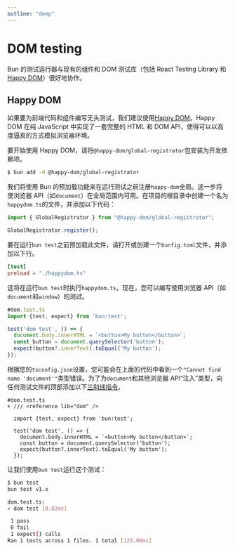 ```yaml
---
outline: "deep"
---
```


# DOM testing

Bun 的测试运行器与现有的组件和 DOM 测试库（包括 React Testing Library 和[Happy DOM](https://github.com/capricorn86/happy-dom)）很好地协作。

## Happy DOM

如果要为前端代码和组件编写无头测试，我们建议使用[Happy DOM](https://github.com/capricorn86/happy-dom)。Happy DOM 在纯 JavaScript 中实现了一套完整的 HTML 和 DOM API，使得可以以高度逼真的方式模拟浏览器环境。

要开始使用 Happy DOM，请将`@happy-dom/global-registrator`包安装为开发依赖项。

```bash
$ bun add -d @happy-dom/global-registrator
```

我们将使用 Bun 的预加载功能来在运行测试之前注册`happy-dom`全局。这一步将使浏览器 API（如`document`）在全局范围内可用。在项目的根目录中创建一个名为`happydom.ts`的文件，并添加以下代码：

```ts
import { GlobalRegistrator } from "@happy-dom/global-registrator";

GlobalRegistrator.register();
```

要在运行`bun test`之前预加载此文件，请打开或创建一个`bunfig.toml`文件，并添加以下行。

```toml
[test]
preload = "./happydom.ts"
```

这将在运行`bun test`时执行`happydom.ts`。现在，您可以编写使用浏览器 API（如`document`和`window`）的测试。

```ts
#dom.test.ts
import {test, expect} from 'bun:test';

test('dom test', () => {
  document.body.innerHTML = `<button>My button</button>`;
  const button = document.querySelector('button');
  expect(button?.innerText).toEqual('My button');
});
```

根据您的`tsconfig.json`设置，您可能会在上面的代码中看到一个`"Cannot find name 'document'"`类型错误。为了为`document`和其他浏览器 API“注入”类型，向任何测试文件的顶部添加以下[三斜线指令](https://www.typescriptlang.org/docs/handbook/triple-slash-directives.html)。

```ts-diff
#dom.test.ts
+ /// <reference lib="dom" />

  import {test, expect} from 'bun:test';

  test('dom test', () => {
    document.body.innerHTML = `<button>My button</button>`;
    const button = document.querySelector('button');
    expect(button?.innerText).toEqual('My button');
  });
```

让我们使用`bun test`运行这个测试：

```bash
$ bun test
bun test v1.x

dom.test.ts:
✓ dom test [0.82ms]

 1 pass
 0 fail
 1 expect() calls
Ran 1 tests across 1 files. 1 total [125.00ms]
```

<!-- ## React Testing Library

一旦您按照上述说明设置了`happy-dom`，您可以将其与React Testing Library一起使用。要开始，请将`@testing-library/react`包安装为开发依赖项。

```bash
$ bun add -d @testing-library/react
``` -->
